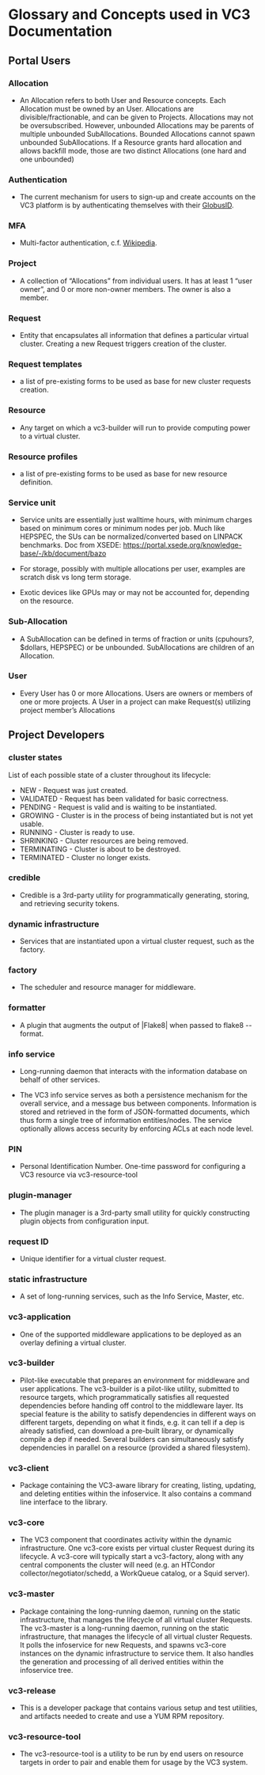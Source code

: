 # Glossary and Concepts used in VC3 Documentation


## **Portal Users**

### Allocation
* An Allocation refers to both User and Resource concepts. Each Allocation must be owned by an User. Allocations are divisible/fractionable, and can be given to Projects. Allocations may not be oversubscribed. However, unbounded Allocations may be parents of multiple unbounded SubAllocations. Bounded Allocations cannot spawn unbounded SubAllocations. If a Resource grants hard allocation and allows backfill mode, those are two distinct Allocations (one hard and one unbounded)

### Authentication
* The current mechanism for users to sign-up and create accounts on the VC3 platform is by authenticating themselves with their [GlobusID](https://www.globusid.org/what).

### MFA
* Multi-factor authentication, c.f. [Wikipedia](https://en.wikipedia.org/wiki/Multi-factor_authentication).

### Project
* A collection of “Allocations” from individual users. It has at least 1 “user owner”, and 0 or more non-owner members. The owner is also a member.

### Request
* Entity that encapsulates all information that defines a particular virtual cluster. Creating a new Request triggers creation of the cluster.

### Request templates
* a list of pre-existing forms to be used as base for new cluster requests creation.

### Resource
* Any target on which a vc3-builder will run to provide computing power to a virtual cluster.

### Resource profiles
* a list of pre-existing forms to be used as base for new resource definition.

### Service unit
* Service units are essentially just walltime hours, with minimum charges based on minimum cores or minimum nodes per job. Much like HEPSPEC, the SUs can be normalized/converted based on LINPACK benchmarks. Doc from XSEDE: https://portal.xsede.org/knowledge-base/-/kb/document/bazo

* For storage, possibly with multiple allocations per user, examples are scratch disk vs long term storage.

* Exotic devices like GPUs may or may not be accounted for, depending on the resource.

### Sub-Allocation
* A SubAllocation can be defined in terms of fraction or units (cpuhours?, $dollars, HEPSPEC) or be unbounded. SubAllocations are children of an Allocation.

### User
* Every User has 0 or more Allocations. Users are owners or members of one or more projects. A User in a project can make Request(s) utilizing project member’s Allocations


## **Project Developers**

### cluster states
  List of each possible state of a cluster throughout its lifecycle:

* NEW - Request was just created.
* VALIDATED - Request has been validated for basic correctness.
* PENDING - Request is valid and is waiting to be instantiated.
* GROWING - Cluster is in the process of being instantiated but is not yet usable.
* RUNNING - Cluster is ready to use.
* SHRINKING - Cluster resources are being removed.
* TERMINATING - Cluster is about to be destroyed.
* TERMINATED - Cluster no longer exists.

### credible
* Credible is a 3rd-party utility for programmatically generating, storing, and retrieving security tokens.

### dynamic infrastructure
* Services that are instantiated upon a virtual cluster request, such as the factory.

### factory
* The scheduler and resource manager for middleware.

### formatter
* A plugin that augments the output of |Flake8| when passed to flake8 --format.

### info service
* Long-running daemon that interacts with the information database on behalf of other services.

* The VC3 info service serves as both a persistence mechanism for the overall service, and a message bus between components. Information is stored and retrieved in the form of JSON-formatted documents, which thus form a single tree of information entities/nodes. The service optionally allows access security by enforcing ACLs at each node level.

### PIN
* Personal Identification Number. One-time password for configuring a VC3 resource via vc3-resource-tool

### plugin-manager
* The plugin manager is a 3rd-party small utility for quickly constructing plugin objects from configuration input.

### request ID
* Unique identifier for a virtual cluster request.

### static infrastructure
* A set of long-running services, such as the Info Service, Master, etc.

### vc3-application
* One of the supported middleware applications to be deployed as an overlay defining a virtual cluster.

### vc3-builder
* Pilot-like executable that prepares an environment for middleware and user applications. The vc3-builder is a pilot-like utility, submitted to resource targets, which programmatically satisfies all requested dependencies before handing off control to the middleware layer. Its special feature is the ability to satisfy dependencies in different ways on different targets, depending on what it finds, e.g. it can tell if a dep is already satisfied, can download a pre-built library, or dynamically compile a dep if needed. Several builders can simultaneously satisfy dependencies in parallel on a resource (provided a shared filesystem).

### vc3-client
* Package containing the VC3-aware library for creating, listing, updating, and deleting entities within the infoservice. It also contains a command line interface to the library.

### vc3-core
* The VC3 component that coordinates activity within the dynamic infrastructure. One vc3-core exists per virtual cluster Request during its lifecycle. A vc3-core will typically start a vc3-factory, along with any central components the cluster will need (e.g. an HTCondor collector/negotiator/schedd, a WorkQueue catalog, or a Squid server).

### vc3-master
* Package containing the long-running daemon, running on the static infrastructure, that manages the lifecycle of all virtual cluster Requests. The vc3-master is a long-running daemon, running on the static infrastructure, that manages the lifecycle of all virtual cluster Requests. It polls the infoservice for new Requests, and spawns vc3-core instances on the dynamic infrastructure to service them. It also handles the generation and processing of all derived entities within the infoservice tree.

### vc3-release
* This is a developer package that contains various setup and test utilities, and artifacts needed to create and use a YUM RPM repository.

### vc3-resource-tool
* The vc3-resource-tool is a utility to be run by end users on resource targets in order to pair and enable them for usage by the VC3 system.

